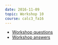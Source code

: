 ```yaml
---
date: 2016-11-09
topic: Workshop 10
course: calc3_fa16
---
```


- [Workshop questions](http://ckottke.ncf.edu/calc3/workshop10.pdf)
- [Workshop answers](http://ckottke.ncf.edu/calc3/workshop10_solns.pdf)

